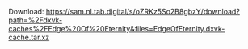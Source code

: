 Download: https://sam.nl.tab.digital/s/oZRKz5So2B8gbzY/download?path=%2Fdxvk-caches%2FEdge%20Of%20Eternity&files=EdgeOfEternity.dxvk-cache.tar.xz
